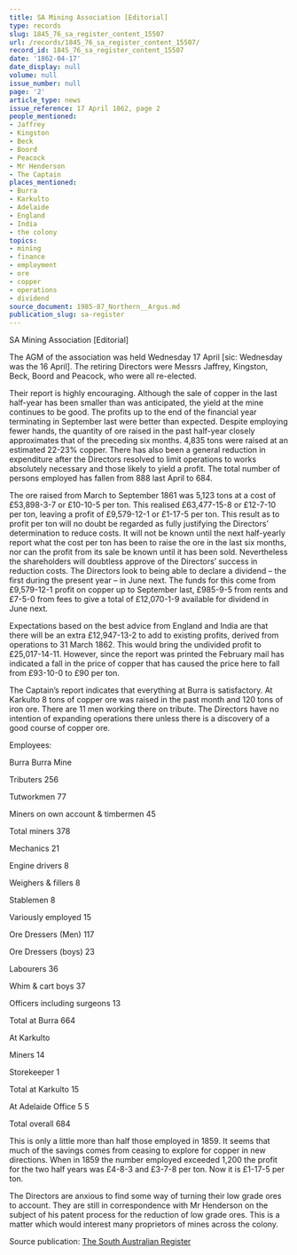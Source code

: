 ```yaml
---
title: SA Mining Association [Editorial]
type: records
slug: 1845_76_sa_register_content_15507
url: /records/1845_76_sa_register_content_15507/
record_id: 1845_76_sa_register_content_15507
date: '1862-04-17'
date_display: null
volume: null
issue_number: null
page: '2'
article_type: news
issue_reference: 17 April 1862, page 2
people_mentioned:
- Jaffrey
- Kingston
- Beck
- Boord
- Peacock
- Mr Henderson
- The Captain
places_mentioned:
- Burra
- Karkulto
- Adelaide
- England
- India
- the colony
topics:
- mining
- finance
- employment
- ore
- copper
- operations
- dividend
source_document: 1985-87_Northern__Argus.md
publication_slug: sa-register
---
```


SA Mining Association [Editorial]

The AGM of the association was held Wednesday 17 April [sic: Wednesday was the 16 April].  The retiring Directors were Messrs Jaffrey, Kingston, Beck, Boord and Peacock, who were all re-elected.

Their report is highly encouraging.  Although the sale of copper in the last half-year has been smaller than was anticipated, the yield at the mine continues to be good.  The profits up to the end of the financial year terminating in September last were better than expected.  Despite employing fewer hands, the quantity of ore raised in the past half-year closely approximates that of the preceding six months.  4,835 tons were raised at an estimated 22-23% copper.  There has also been a general reduction in expenditure after the Directors resolved to limit operations to works absolutely necessary and those likely to yield a profit.  The total number of persons employed has fallen from 888 last April to 684.

The ore raised from March to September 1861 was 5,123 tons at a cost of £53,898-3-7 or £10-10-5 per ton.  This realised £63,477-15-8 or £12-7-10 per ton, leaving a profit of £9,579-12-1 or £1-17-5 per ton.  This result as to profit per ton will no doubt be regarded as fully justifying the Directors’ determination to reduce costs.  It will not be known until the next half-yearly report what the cost per ton has been to raise the ore in the last six months, nor can the profit from its sale be known until it has been sold.  Nevertheless the shareholders will doubtless approve of the Directors’ success in reduction costs.  The Directors look to being able to declare a dividend – the first during the present year – in June next.  The funds for this come from £9,579-12-1 profit on copper up to September last, £985-9-5 from rents and £7-5-0 from fees to give a total of £12,070-1-9 available for dividend in June next.

Expectations based on the best advice from England and India are that there will be an extra £12,947-13-2 to add to existing profits, derived from operations to 31 March 1862.  This would bring the undivided profit to £25,017-14-11.  However, since the report was printed the February mail has indicated a fall in the price of copper that has caused the price here to fall from £93-10-0 to £90 per ton.

The Captain’s report indicates that everything at Burra is satisfactory.  At Karkulto 8 tons of copper ore was raised in the past month and 120 tons of iron ore.  There are 11 men working there on tribute.  The Directors have no intention of expanding operations there unless there is a discovery of a good course of copper ore.

Employees:

Burra Burra Mine

Tributers	256

Tutworkmen	77

Miners on own account & timbermen	45

Total miners		378

Mechanics	21

Engine drivers	8

Weighers & fillers	8

Stablemen	8

Variously employed	15

Ore Dressers (Men)	117

Ore Dressers (boys)	23

Labourers	36

Whim & cart boys	37

Officers including surgeons	13

Total at Burra		664

At Karkulto

Miners	14

Storekeeper	1

Total at Karkulto		15

At Adelaide Office	5	5

Total overall		684

This is only a little more than half those employed in 1859.  It seems that much of the savings comes from ceasing to explore for copper in new directions.  When in 1859 the number employed exceeded 1,200 the profit for the two half years was £4-8-3 and £3-7-8 per ton.  Now it is £1-17-5 per ton.

The Directors are anxious to find some way of turning their low grade ores to account.  They are still in correspondence with Mr Henderson on the subject of his patent process for the reduction of low grade ores.  This is a matter which would interest many proprietors of mines across the colony.

Source publication: [The South Australian Register](/publications/sa-register/)
